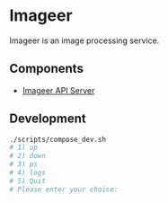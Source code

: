 # Imageer

Imageer is an image processing service.

## Components

- [Imageer API Server](./api)

## Development

```bash
./scripts/compose_dev.sh
# 1) up
# 2) down
# 3) ps
# 4) logs
# 5) Quit
# Please enter your choice:
```
